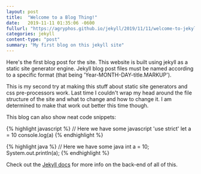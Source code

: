 ```yaml
---
layout: post
title:  "Welcome to a Blog Thing!"
date:   2019-11-11 01:35:06 -0600
fullurl: "https://agryphos.github.io/jekyll/2019/11/11/welcome-to-jekyll.html"
categories: jekyll
content-type: "post"
summary: "My first blog on this jekyll site"
---
```


Here's the first blog post for the site. This website is built using jekyll as a static site generator engine. Jekyll blog post files must be named according to a specific format (that being 'Year-MONTH-DAY-title.MARKUP').

This is my second try at making this stuff about static site generators and css pre-processors work. Last time I couldn't wrap my head around the file structure of the site and what to change and how to change it. I am determined to make that work out better this time though.

This blog can also show neat code snippets:

{% highlight javascript %}
// Here we have some javascript
'use strict'
let a = 10
console.log(a)
{% endhighlight %}

{% highlight java %}
// Here we have some java
int a = 10;
System.out.println(a);
{% endhighlight %}

Check out the [Jekyll docs][jekyll-docs] for more info on the back-end of all of this.

[jekyll-docs]: https://jekyllrb.com/docs/home
[jekyll-gh]:   https://github.com/jekyll/jekyll
[jekyll-talk]: https://talk.jekyllrb.com/
